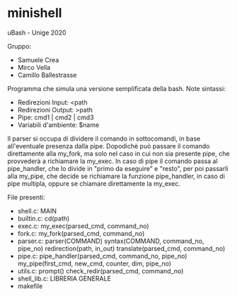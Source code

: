 # minishell

uBash - Unige 2020

Gruppo:
- Samuele Crea 
- Mirco Vella 
- Camillo Ballestrasse

Programma che simula una versione semplificata della bash.
Note sintassi:
- Redirezioni Input: <path
- Redirezioni Output: >path
- Pipe: cmd1 | cmd2 | cmd3
- Variabili d'ambiente: $name

Il parser si occupa di dividere il comando in sottocomandi, in base all'eventuale
presenza dalla pipe. Dopodichè può passare il comando direttamente alla my_fork, ma 
solo nel caso in cui non sia presente pipe, che provvederà a richiamare la my_exec.
In caso di pipe il comando passa al pipe_handler, che lo divide in "primo da eseguire" 
e "resto", per poi passarli alla my_pipe, che decide se richiamare la funzione
pipe_handler, in caso di pipe multipla, oppure se chiamare direttamente la my_exec.

File presenti:
- shell.c:
		MAIN
- builtin.c:
		cd(path)
- exec.c: 
		my_exec(parsed_cmd, command_no)
- fork.c:
		my_fork(parsed_cmd, command_no)
- parser.c:	
		parser(COMMAND)
		syntax(COMMAND, command_no, pipe_no)
		redirection(path, in_out)
		translate(parsed_cmd, command_no)
- pipe.c:
		pipe_handler(parsed_cmd, command_no, pipe_no)
		my_pipe(first_cmd, new_cmd, counter, dim, pipe_no)
- utils.c:
		prompt()
		check_redir(parsed_cmd, command_no)
- shell_lib.c: 
		LIBRERIA GENERALE
- makefile

